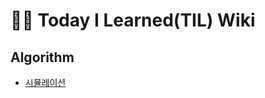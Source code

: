 # 👨‍💻 Today I Learned(TIL) Wiki

## Algorithm
* [시뮬레이션](https://github.com/hhhwang235/TIL/blob/main/Algorithm/%EC%8B%9C%EB%AE%AC%EB%A0%88%EC%9D%B4%EC%85%98.md)
